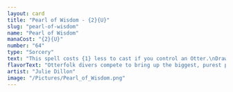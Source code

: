 ```yaml
---
layout: card
title: "Pearl of Wisdom - {2}{U}"
slug: "pearl-of-wisdom"
name: "Pearl of Wisdom"
manaCost: "{2}{U}"
number: "64"
type: "Sorcery"
text: "This spell costs {1} less to cast if you control an Otter.\nDraw two cards."
flavorText: "Otterfolk divers compete to bring up the biggest, purest pearls they can find. Storing elemental magic in them is a bonus."
artist: "Julie Dillon"
image: "/Pictures/Pearl_of_Wisdom.png"
---
```


